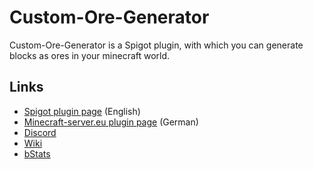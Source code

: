 # Custom-Ore-Generator
Custom-Ore-Generator is a Spigot plugin, with which you can generate blocks as ores in your minecraft world.

Links
-----
* [Spigot plugin page](https://www.spigotmc.org/resources/64339/) (English)
* [Minecraft-server.eu plugin page](https://minecraft-server.eu/forum/resources/24/) (German)
* [Discord](http://discord.derfrzocker.de)
* [Wiki](https://github.com/DerFrZocker/Custom-Ore-Generator/wiki)
* [bStats](https://bstats.org/plugin/bukkit/Custom-Ore-Generator)